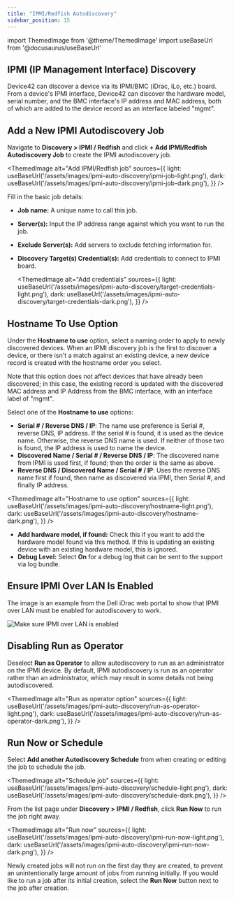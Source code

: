 ```yaml
---
title: "IPMI/Redfish Autodiscovery"
sidebar_position: 15
---
```


import ThemedImage from '@theme/ThemedImage'
import useBaseUrl from '@docusaurus/useBaseUrl'

## IPMI (IP Management Interface) Discovery

Device42 can discover a device via its IPMI/BMC (iDrac, iLo, etc.) board. From a device's IPMI interface, Device42 can discover the hardware model, serial number, and the BMC interface's IP address and MAC address, both of which are added to the device record as an interface labeled "mgmt".

## Add a New IPMI Autodiscovery Job

Navigate to **Discovery > IPMI / Redfish** and click **+  Add IPMI/Redfish Autodiscovery Job** to create the IPMI autodiscovery job. 

<ThemedImage
  alt="Add IPMI/Redfish job"
  sources={{
    light: useBaseUrl('/assets/images/ipmi-auto-discovery/ipmi-job-light.png'),
    dark: useBaseUrl('/assets/images/ipmi-auto-discovery/ipmi-job-dark.png'),
  }}
/>

Fill in the basic job details:

- **Job name:** A unique name to call this job. 
- **Server(s):** Input the IP address range against which you want to run the job. 
- **Exclude Server(s):** Add servers to exclude fetching information for.
- **Discovery Target(s) Credential(s):** Add credentials to connect to IPMI board.
  
    <ThemedImage
    alt="Add credentials"
    sources={{
        light: useBaseUrl('/assets/images/ipmi-auto-discovery/target-credentials-light.png'),
        dark: useBaseUrl('/assets/images/ipmi-auto-discovery/target-credentials-dark.png'),
    }}
    />


## Hostname To Use Option

Under the **Hostname to use** option, select a naming order to apply to newly discovered devices. When an IPMI discovery job is the first to discover a device, or there isn't a match against an existing device, a new device record is created with the hostname order you select. 

Note that this option does not affect devices that have already been discovered; in this case, the existing record is updated with the discovered MAC address and IP Address from the BMC interface, with an interface label of "mgmt". 

Select one of the **Hostname to use** options:
- **Serial # / Reverse DNS / IP**: The name use preference is Serial #, reverse DNS, IP address. If the serial # is found, it is used as the device name. Otherwise, the reverse DNS name is used. If neither of those two is found, the IP address is used to name the device.
- **Discovered Name / Serial # / Reverse DNS / IP**: The discovered name from IPMI is used first, if found; then the order is the same as above.
- **Reverse DNS / Discovered Name / Serial # / IP**: Uses the reverse DNS name first if found, then name as discovered via IPMI, then Serial #, and finally IP address.
  
<ThemedImage
  alt="Hostname to use option"
  sources={{
    light: useBaseUrl('/assets/images/ipmi-auto-discovery/hostname-light.png'),
    dark: useBaseUrl('/assets/images/ipmi-auto-discovery/hostname-dark.png'),
  }}
/>

- **Add hardware model, if found:** Check this if you want to add the hardware model found via this method. If this is updating an existing device with an existing hardware model, this is ignored. 
- **Debug Level:** Select **On** for a debug log that can be sent to the support via log bundle.

## Ensure IPMI Over LAN Is Enabled

The image is an example from the Dell iDrac web portal to show that IPMI over LAN must be enabled for autodiscovery to work.

![Make sure IPMI over LAN is enabled](/assets/images/ipmi-settings.png)

## Disabling Run as Operator

Deselect **Run as Operator** to allow autodiscovery to run as an administrator on the IPMI device. By default, IPMI autodiscovery is run as an operator rather than an administrator, which may result in some details not being autodiscovered. 

<ThemedImage
  alt="Run as operator option"
  sources={{
    light: useBaseUrl('/assets/images/ipmi-auto-discovery/run-as-operator-light.png'),
    dark: useBaseUrl('/assets/images/ipmi-auto-discovery/run-as-operator-dark.png'),
  }}
/>

## Run Now or Schedule

Select **Add another Autodiscovery Schedule** from when creating or editing the job to schedule the job.

<ThemedImage
  alt="Schedule job"
  sources={{
    light: useBaseUrl('/assets/images/ipmi-auto-discovery/schedule-light.png'),
    dark: useBaseUrl('/assets/images/ipmi-auto-discovery/schedule-dark.png'),
  }}
/>

From the list page under **Discovery > IPMI / Redfish**, click **Run Now**  to run the job right away.

<ThemedImage
  alt="Run now"
  sources={{
    light: useBaseUrl('/assets/images/ipmi-auto-discovery/ipmi-run-now-light.png'),
    dark: useBaseUrl('/assets/images/ipmi-auto-discovery/ipmi-run-now-dark.png'),
  }}
/>

Newly created jobs will not run on the first day they are created, to prevent an unintentionally large amount of jobs from running initially. If you would like to run a job after its initial creation, select the **Run Now** button next to the job after creation.

